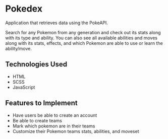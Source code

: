 # Pokedex

Application that retrieves data using the PokeAPI.

Search for any Pokemon from any generation and check out its stats along with its type and ability. You can also see all available abilities and moves along with its stats, effects, and which Pokemon are able to use or learn the ability/move.

## Technologies Used

- HTML
- SCSS
- JavaScript

## Features to Implement

- Have users be able to create an account
- Be able to create teams
- Mark which pokemon are in their teams
- Customize their Pokemon teams stats, abilities, and moveset
